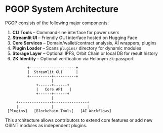 # PGOP System Architecture

PGOP consists of the following major components:

1. **CLI Tools** – Command-line interface for power users
2. **Streamlit UI** – Friendly GUI interface hosted on Hugging Face
3. **Core Services** – Domain/wallet/contract analysis, AI wrappers, plugins
4. **Plugin Loader** – Scans `plugins/` directory for dynamic modules
5. **Storage Layer** – Optional IPFS, Orbit Chain or local DB for result history
6. **ZK Identity** – Optional verification via Holonym zk-passport

```
          +---------------------+
          |  Streamlit GUI      |
          +----------+----------+
                     |
              +------+------+
              |   Core API   |
              +------+------+
                     |
     +---------------+---------------+
     |               |               |
 [Plugins]   [Blockchain Tools]   [AI Workflows]
```

This architecture allows contributors to extend core features or add new OSINT modules as independent plugins.
